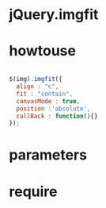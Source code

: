 
# jQuery.imgfit


# howtouse
  ```javascript
  
  $(img).imgfit({
    align : "c", 
    fit : "contain", 
    canvasMode : true, 
    position :'absolute', 
    callBack : function(){} 
  });
  
  ```

# parameters

# require




